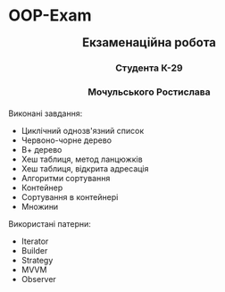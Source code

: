# OOP-Exam

<!DOCTYPE html>
<html lang="en">
  <head>
    <meta charset="UTF-8" />
    <meta name="viewport" content="width=device-width, initial-scale=1.0" />
  </head>
  <body>
    <div>
      <h2 style="text-align: center; margin-top: 15px;">Екзаменаційна робота</h2>
      <h3 style="text-align: center;">Студента К-29</h3>
      <h3 style="text-align: center; margin-bottom: 20px;">Мочульського Ростислава</h3>
      <p>Виконані завдання:</p>
      <ul style="margin-top: 5px;">
        <li>Циклічний однозв'язний список</li>
        <li>Червоно-чорне дерево</li>
        <li>В+ дерево</li>
        <li>Хеш таблиця, метод ланцюжків</li>
        <li>Хеш таблиця, відкрита адресація</li>
        <li>Алгоритми сортування</li>
        <li>Контейнер</li>
        <li>Сортування в контейнері</li>
        <li>Множини</li>
      </ul>
      <p>Використані патерни:</p>
      <ul style="margin-top: 5px;">
        <li>Iterator</li>
        <li>Builder</li>
        <li>Strategy</li>
        <li>MVVM</li>
        <li>Observer</li>
      </ul>
    </div>
  </body>
</html>
